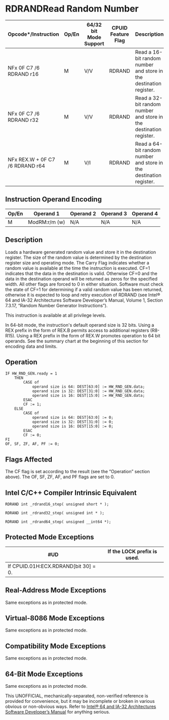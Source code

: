 # RDRAND**Read Random Number**

| Opcode\*/Instruction            | Op/En | 64/32 bit Mode Support | CPUID Feature Flag | Description                                                        |
| ------------------------------- | ----- | ---------------------- | ------------------ | ------------------------------------------------------------------ |
| NFx 0F C7 /6 RDRAND r16         | M     | V/V                    | RDRAND             | Read a 16-bit random number and store in the destination register. |
| NFx 0F C7 /6 RDRAND r32         | M     | V/V                    | RDRAND             | Read a 32-bit random number and store in the destination register. |
| NFx REX.W + 0F C7 /6 RDRAND r64 | M     | V/I                    | RDRAND             | Read a 64-bit random number and store in the destination register. |

## Instruction Operand Encoding

| Op/En | Operand 1     | Operand 2 | Operand 3 | Operand 4 |
| ----- | ------------- | --------- | --------- | --------- |
| M     | ModRM:r/m (w) | N/A       | N/A       | N/A       |

## Description

Loads a hardware generated random value and store it in the destination register. The size of the random value is determined by the destination register size and operating mode. The Carry Flag indicates whether a random value is available at the time the instruction is executed. CF=1 indicates that the data in the destination is valid. Otherwise CF=0 and the data in the destination operand will be returned as zeros for the specified width. All other flags are forced to 0 in either situation. Software must check the state of CF=1 for determining if a valid random value has been returned, otherwise it is expected to loop and retry execution of RDRAND (see Intel® 64 and IA-32 Architectures Software Developer’s Manual, Volume 1, Section 7.3.17, “Random Number Generator Instructions”).

This instruction is available at all privilege levels.

In 64-bit mode, the instruction's default operand size is 32 bits. Using a REX prefix in the form of REX.B permits access to additional registers (R8-R15). Using a REX prefix in the form of REX.W promotes operation to 64 bit operands. See the summary chart at the beginning of this section for encoding data and limits.

## Operation

```
IF HW_RND_GEN.ready = 1
    THEN
        CASE of
            operand size is 64: DEST[63:0] := HW_RND_GEN.data;
            operand size is 32: DEST[31:0] := HW_RND_GEN.data;
            operand size is 16: DEST[15:0] := HW_RND_GEN.data;
        ESAC
        CF := 1;
    ELSE
        CASE of
            operand size is 64: DEST[63:0] := 0;
            operand size is 32: DEST[31:0] := 0;
            operand size is 16: DEST[15:0] := 0;
        ESAC
        CF := 0;
FI
OF, SF, ZF, AF, PF := 0;

```

## Flags Affected

The CF flag is set according to the result (see the “Operation” section above). The OF, SF, ZF, AF, and PF flags are set to 0.

## Intel C/C++ Compiler Intrinsic Equivalent

```
RDRAND int _rdrand16_step( unsigned short * );

```

```
RDRAND int _rdrand32_step( unsigned int * );

```

```
RDRAND int _rdrand64_step( unsigned __int64 *);

```

## Protected Mode Exceptions

| #​​​UD                               | If the LOCK prefix is used. |
| ------------------------------------ | --------------------------- |
| If CPUID.01H:ECX.RDRAND[bit 30] = 0. |

## Real-Address Mode Exceptions

Same exceptions as in protected mode.

## Virtual-8086 Mode Exceptions

Same exceptions as in protected mode.

## Compatibility Mode Exceptions

Same exceptions as in protected mode.

## 64-Bit Mode Exceptions

Same exceptions as in protected mode.

This UNOFFICIAL, mechanically-separated, non-verified reference is provided for convenience, but it may be
incomplete or broken in various obvious or non-obvious
ways. Refer to [Intel® 64 and IA-32 Architectures Software Developer’s Manual](https://software.intel.com/en-us/download/intel-64-and-ia-32-architectures-sdm-combined-volumes-1-2a-2b-2c-2d-3a-3b-3c-3d-and-4) for anything serious.
